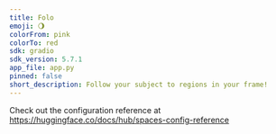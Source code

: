 ```yaml
---
title: Folo
emoji: 🌖
colorFrom: pink
colorTo: red
sdk: gradio
sdk_version: 5.7.1
app_file: app.py
pinned: false
short_description: Follow your subject to regions in your frame!
---
```


Check out the configuration reference at https://huggingface.co/docs/hub/spaces-config-reference
